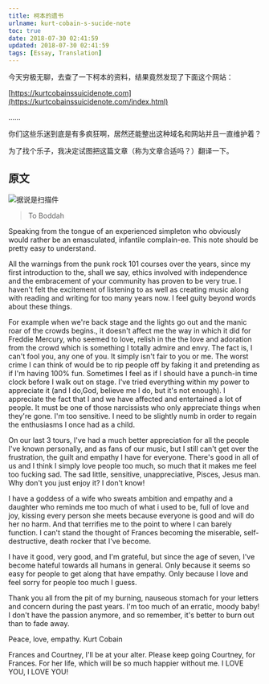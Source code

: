 ```yaml
---
title: 柯本的遗书
urlname: kurt-cobain-s-sucide-note
toc: true
date: 2018-07-30 02:41:59
updated: 2018-07-30 02:41:59
tags: [Essay, Translation]
---
```


今天穷极无聊，去查了一下柯本的资料，结果竟然发现了下面这个网站：

[https://kurtcobainssuicidenote.com](https://kurtcobainssuicidenote.com/index.html)

……

你们这些乐迷到底是有多疯狂啊，居然还能整出这种域名和网站并且一直维护着？

为了找个乐子，我决定试图把这篇文章（称为文章合适吗？）翻译一下。

## 原文

![据说是扫描件](suicidenote.jpg)

>To Boddah
>
Speaking from the tongue of an experienced simpleton who obviously would rather be an emasculated, infantile complain-ee. This note should be pretty easy to understand.
>
All the warnings from the punk rock 101 courses over the years, since my first introduction to the, shall we say, ethics involved with independence and the embracement of your community has proven to be very true. I haven't felt the excitement of listening to as well as creating music along with reading and writing for too many years now. I feel guity beyond words about these things.
>
For example when we're back stage and the lights go out and the manic roar of the crowds begins., it doesn't affect me the way in which it did for Freddie Mercury, who seemed to love, relish in the the love and adoration from the crowd which is something I totally admire and envy. The fact is, I can't fool you, any one of you. It simply isn't fair to you or me. The worst crime I can think of would be to rip people off by faking it and pretending as if I'm having 100% fun. Sometimes I feel as if I should have a punch-in time clock before I walk out on stage. I've tried everything within my power to appreciate it (and I do,God, believe me I do, but it's not enough). I appreciate the fact that I and we have affected and entertained a lot of people. It must be one of those narcissists who only appreciate things when they're gone. I'm too sensitive. I need to be slightly numb in order to regain the enthusiasms I once had as a child.
>
On our last 3 tours, I've had a much better appreciation for all the people I've known personally, and as fans of our music, but I still can't get over the frustration, the guilt and empathy I have for everyone. There's good in all of us and I think I simply love people too much, so much that it makes me feel too fucking sad. The sad little, sensitive, unappreciative, Pisces, Jesus man. Why don't you just enjoy it? I don't know!
>
I have a goddess of a wife who sweats ambition and empathy and a daughter who reminds me too much of what i used to be, full of love and joy, kissing every person she meets because everyone is good and will do her no harm. And that terrifies me to the point to where I can barely function. I can't stand the thought of Frances becoming the miserable, self-destructive, death rocker that I've become.
>
I have it good, very good, and I'm grateful, but since the age of seven, I've become hateful towards all humans in general. Only because it seems so easy for people to get along that have empathy. Only because I love and feel sorry for people too much I guess.
>
Thank you all from the pit of my burning, nauseous stomach for your letters and concern during the past years. I'm too much of an erratic, moody baby! I don't have the passion anymore, and so remember, it's better to burn out than to fade away.
>
Peace, love, empathy.
Kurt Cobain
>
Frances and Courtney, I'll be at your alter.
Please keep going Courtney, for Frances.
For her life, which will be so much happier without me.
I LOVE YOU, I LOVE YOU!
